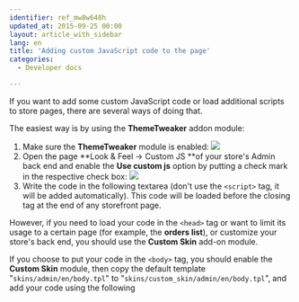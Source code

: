 ```yaml
---
identifier: ref_mw8w648h
updated_at: 2015-09-25 00:00
layout: article_with_sidebar
lang: en
title: 'Adding custom JavaScript code to the page'
categories:
  - Developer docs

---
```



If you want to add some custom JavaScript code or load additional scripts to store pages, there are several ways of doing that.

The easiest way is by using the **ThemeTweaker** addon module:

1.  Make sure the **ThemeTweaker** module is enabled:
    ![]({{site.baseurl}}/attachments/8750664/8719407.png?effects=drop-shadow)
2.  Open the page **Look & Feel -> Custom JS **of your store's Admin back end and enable the **Use custom js** option by putting a check mark in the respective check box:
    ![]({{site.baseurl}}/attachments/8750664/8719408.png?effects=drop-shadow)
3.  Write the code in the following textarea (don't use the `<script>` tag, it will be added automatically). This code will be loaded before the </body> closing tag at the end of any storefront page.

However, if you need to load your code in the `<head>` tag or want to limit its usage to a certain page (for example, the **orders list**), or customize your store's back end, you should use the **Custom Skin** add-on module. 

If you choose to put your code in the `<body>` tag, you should enable the **Custom Skin** module, then copy the default template "`skins/admin/en/body.tpl`" to "`skins/custom_skin/admin/en/body.tpl`", and add your code using the following <script> element:

```php
<script IF="getTarget()=#order_list#">
<!– PLACE YOUR CODE BELOW THIS LINE –>
</script>
```

For the head template, it can be implemented as follows: you can copy the default template "skins/admin/en/header/body.tpl" to "skins/custom_skin/admin/en/header/body.tpl", then add your custom code using the following bit of code:

```php
<script IF="getTarget()=#order_list#">
<!– PLACE YOUR CODE BELOW THIS LINE –>
</script>
```

This example code will be executed only on the **order_list** page in the Admin back end. You can see the result here: **`http://<store domain>/admin.php?target=order_list`**.

_See also:_

*   {% link "Basic guide to theme creation: Using Custom Skin module" ref_bC2TThPi#Basicguidetothemecreation-UsingCustomSkinmodule %}

## Attachments:

* [X Cart online store builder Installed Modules.png]({{site.baseurl}}/attachments/8750664/8719407.png) (image/png)
* [X Cart online store builder Look Feel.png]({{site.baseurl}}/attachments/8750664/8719408.png) (image/png)